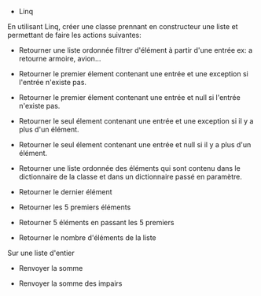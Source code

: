 * Linq

En utilisant Linq, créer une classe prennant en constructeur une liste et permettant de faire les actions suivantes:
- Retourner une liste ordonnée filtrer d'élément à partir d'une entrée 
 ex:
    a retourne armoire, avion...

- Retourner le premier élement contenant une entrée et une exception si l'entrée n'existe pas.

- Retourner le premier élement contenant une entrée et null si l'entrée n'existe pas.

- Retourner le seul élement contenant une entrée et une exception si il y a plus d'un élément.

- Retourner le seul élement contenant une entrée et null si il y a plus d'un élément.

- Retourner une liste ordonnée des éléments qui sont contenu dans le dictionnaire de la classe et dans un dictionnaire passé en paramètre.

- Retourner le dernier élément

- Retourner les 5 premiers éléments

- Retourner 5 éléments en passant les 5 premiers

- Retourner le nombre d'éléments de la liste

Sur une liste d'entier

- Renvoyer la somme

- Renvoyer la somme des impairs
